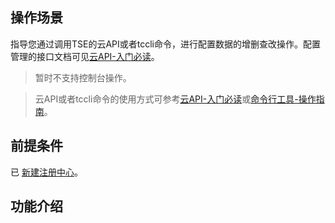## 操作场景
指导您通过调用TSE的云API或者tccli命令，进行配置数据的增删查改操作。配置管理的接口文档可见[云API-入门必读](https://cloud.tencent.com/document/product/1364/54616)。
> 暂时不支持控制台操作。

> 云API或者tccli命令的使用方式可参考[云API-入门必读](https://cloud.tencent.com/document/product/1278/46696)或[命令行工具-操作指南](https://cloud.tencent.com/document/product/440/39027)。

## 前提条件
已 [新建注册中心](https://cloud.tencent.com/document/product/1364/52746)。

## 功能介绍
